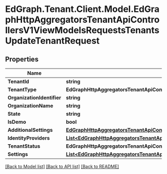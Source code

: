 # EdGraph.Tenant.Client.Model.EdGraphHttpAggregatorsTenantApiControllersV1ViewModelsRequestsTenantsUpdateTenantRequest

## Properties

Name | Type | Description | Notes
------------ | ------------- | ------------- | -------------
**TenantId** | **string** |  | [optional] 
**TenantType** | **EdGraphHttpAggregatorsTenantApiControllersV1ViewModelsRequestsTenantsTenantType** |  | [optional] 
**OrganizationIdentifier** | **string** |  | [optional] 
**OrganizationName** | **string** |  | [optional] 
**State** | **string** |  | [optional] 
**IsDemo** | **bool** |  | [optional] 
**AdditionalSettings** | [**EdGraphHttpAggregatorsTenantApiControllersV1ViewModelsRequestsTenantsTenantAdditionalSetting**](EdGraphHttpAggregatorsTenantApiControllersV1ViewModelsRequestsTenantsTenantAdditionalSetting.md) |  | [optional] 
**IdentityProviders** | [**List&lt;EdGraphHttpAggregatorsTenantApiControllersV1ViewModelsRequestsTenantsTenantIdentityProviders&gt;**](EdGraphHttpAggregatorsTenantApiControllersV1ViewModelsRequestsTenantsTenantIdentityProviders.md) |  | [optional] 
**TenantStatus** | **EdGraphHttpAggregatorsTenantApiControllersV1ViewModelsRequestsTenantsTenantStatus** |  | [optional] 
**Settings** | [**List&lt;EdGraphHttpAggregatorsTenantApiControllersV1ViewModelsRequestsTenantsTenantSetting&gt;**](EdGraphHttpAggregatorsTenantApiControllersV1ViewModelsRequestsTenantsTenantSetting.md) |  | [optional] 

[[Back to Model list]](../README.md#documentation-for-models) [[Back to API list]](../README.md#documentation-for-api-endpoints) [[Back to README]](../README.md)


